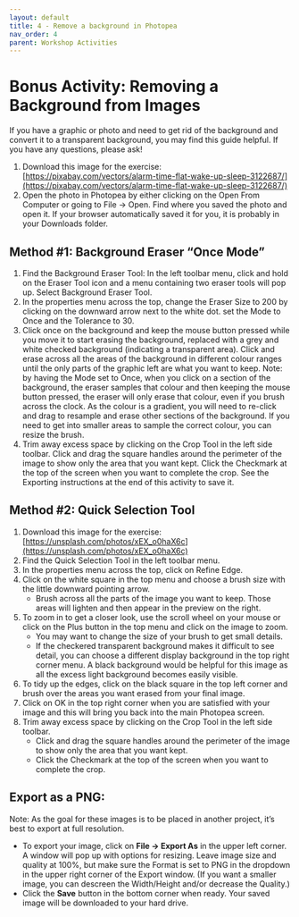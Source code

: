 ```yaml
---
layout: default
title: 4 - Remove a background in Photopea      
nav_order: 4
parent: Workshop Activities
---
```


# Bonus Activity: Removing a Background from Images

If you have a graphic or photo and need to get rid of the background and convert it to a transparent background, you may find this guide helpful. If you have any questions, please ask!

1. Download this image for the exercise: [https://pixabay.com/vectors/alarm-time-flat-wake-up-sleep-3122687/](https://pixabay.com/vectors/alarm-time-flat-wake-up-sleep-3122687/)
2. Open the photo in Photopea by either clicking on the Open From Computer or going to File -> Open. Find where you saved the photo and open it. If your browser automatically saved it for you, it is probably in your Downloads folder. 

## Method #1: Background Eraser “Once Mode”
1. Find the Background Eraser Tool: In the left toolbar menu, click and hold on the Eraser Tool icon and a menu containing two eraser tools will pop up. Select Background Eraser Tool. 
2. In the properties menu across the top, change the Eraser Size to 200 by clicking on the downward arrow next to the white dot. set the Mode to Once and the Tolerance to 30.
3. Click once on the background and keep the mouse button pressed while you move it to start erasing the background, replaced with a grey and white checked background (indicating a transparent area). Click and erase across all the areas of the background in different colour ranges until the only parts of the graphic left are what you want to keep. Note: by having the Mode set to Once, when you click on a section of the background, the eraser samples that colour and then keeping the mouse button pressed, the eraser will only erase that colour, even if you brush across the clock. As the colour is a gradient, you will need to re-click and drag to resample and erase other sections of the background. If you need to get into smaller areas to sample the correct colour, you can resize the brush. 
4. Trim away excess space by clicking on the Crop Tool in the left side toolbar. Click and drag the square handles around the perimeter of the image to show only the area that you want kept. Click the Checkmark at the top of the screen when you want to complete the crop.
See the Exporting instructions at the end of this activity to save it.

## Method #2: Quick Selection Tool
1. Download this image for the exercise: [https://unsplash.com/photos/xEX_o0haX6c](https://unsplash.com/photos/xEX_o0haX6c)
2. Find the Quick Selection Tool in the left toolbar menu.
3. In the properties menu across the top, click on Refine Edge.
4. Click on the white square in the top menu and choose a brush size with the little downward pointing arrow. 
    - Brush across all the parts of the image you want to keep. Those areas will lighten and then appear in the preview on the right. 
5. To zoom in to get a closer look, use the scroll wheel on your mouse or click on the Plus button in the top menu and click on the image to zoom.
    - You may want to change the size of your brush to get small details. 
    - If the checkered transparent background makes it difficult to see detail, you can choose a different display background in the top right corner menu. A black background would be helpful for this image as all the excess light background becomes easily visible.
6. To tidy up the edges, click on the black square in the top left corner and brush over the areas you want erased from your final image.
7. Click on OK in the top right corner when you are satisfied with your image and this will bring you back into the main Photopea screen.
8. Trim away excess space by clicking on the Crop Tool in the left side toolbar. 
    - Click and drag the square handles around the perimeter of the image to show only the area that you want kept. 
    - Click the Checkmark at the top of the screen when you want to complete the crop.
## Export as a PNG:

Note: As the goal for these images is to be placed in another project, it’s best to export at full resolution. 

- To export your image, click on **File -> Export As** in the upper left corner. A window will pop up with options for resizing. Leave image size and quality at 100%, but make sure the Format is set to PNG in the dropdown in the upper right corner of the Export window. (If you want a smaller image, you can descreen the Width/Height and/or decrease the Quality.) 
- Click the **Save** button in the bottom corner when ready. Your saved image will be downloaded to your hard drive. 
